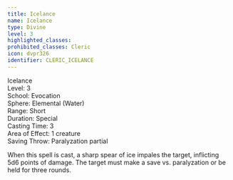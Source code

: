 ```yaml
---
title: Icelance
name: Icelance
type: Divine
level: 3
highlighted_classes: 
prohibited_classes: Cleric
icon: dvpr326
identifier: CLERIC_ICELANCE
---
```

Icelance  
Level: 3  
School: Evocation  
Sphere: Elemental (Water)  
Range: Short  
Duration: Special  
Casting Time: 3  
Area of Effect: 1 creature  
Saving Throw: Paralyzation partial  
  
When this spell is cast, a sharp spear of ice impales the target, inflicting 5d6 points of damage. The target must make a save vs. paralyzation or be held for three rounds.  

